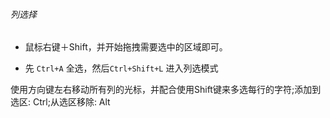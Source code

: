 ###### 列选择

- 鼠标右键＋Shift，并开始拖拽需要选中的区域即可。

- 先 `Ctrl+A` 全选，然后`Ctrl+Shift+L` 进入列选模式

使用方向键左右移动所有列的光标，并配合使用Shift键来多选每行的字符;添加到选区: Ctrl;从选区移除: Alt